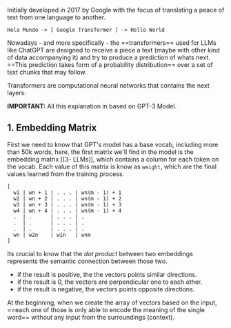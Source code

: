 Initially developed in 2017 by Google with the focus of translating a peace of text from one language to another.

`Hola Mundo -> [ Google Transformer ] -> Hello World`

Nowadays - and more specifically - the ==transformers== used for LLMs like ChatGPT are designed to receive a piece a text (maybe with other kind of data accompanying it) and try to produce a prediction of whats next. ==This prediction takes form of a probability distribution== over a set of text chunks that may follow.

Transformers are computational neural networks that contains the next layers:

**IMPORTANT:** All this explanation in based on GPT-3 Model.
## 1. Embedding Matrix
First we need to know that GPT's model has a base vocab, including more than 50k words, here, the first matrix we'll find in the model is the embedding matrix [[3- LLMs]], which contains a column for each token on the vocab. Each value of this matrix is know as `weight`, which are the final values learned from the training process.

```
[
  w1 | wn + 1 | . . . | wn(m - 1) + 1
  w2 | wn + 2 | . . . | wn(m - 1) + 2
  w3 | wn + 3 | . . . | wn(m - 1) + 3
  w4 | wn + 4 | . . . | wn(m - 1) + 4
  .  | .      | . . . | .
  .  | .      | . . . | .
  .  | .      | . . . | .
  wn | w2n    | win   | wnm
]
```

Its crucial to know that the _dot product_ between two embeddings represents the semantic connection between those two.
- if the result is positive, the the vectors points similar directions.
- if the result is 0, the vectors are perpendicular one to each other.
- if the result is negative, the vectors points opposite directions.

At the beginning, when we create the array of vectors based on the input, ==each one of those is only able to encode the meaning of the single word==  without any input from the surroundings (context).



